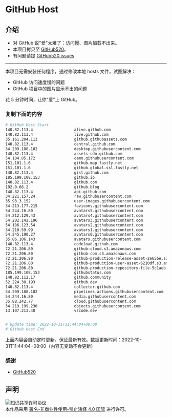 # GitHub Host
## 介绍
- 对 GitHub 说"爱"太难了：访问慢、图片加载不出来。
- 本项目拷贝至 [GitHub520](https://github.com/521xueweihan/GitHub520)。
- 有问题请提 [GitHub520 issues](https://github.com/521xueweihan/GitHub520/issues/new)

---

本项目无需安装任何程序，通过修改本地 hosts 文件，试图解决：
- GitHub 访问速度慢的问题
- GitHub 项目中的图片显示不出的问题

花 5 分钟时间，让你"爱"上 GitHub。

### 复制下面的内容
```bash
# GitHub Host Start
140.82.113.4                  alive.github.com
140.82.113.4                  live.github.com
35.161.204.113                github.githubassets.com
140.82.113.4                  central.github.com
34.209.188.182                desktop.githubusercontent.com
140.82.113.4                  assets-cdn.github.com
54.184.85.172                 camo.githubusercontent.com
151.101.1.6                   github.map.fastly.net
151.101.1.6                   github.global.ssl.fastly.net
140.82.113.4                  gist.github.com
185.199.108.153               github.io
140.82.113.4                  github.com
192.0.66.2                    github.blog
140.82.113.4                  api.github.com
34.221.157.24                 raw.githubusercontent.com
35.93.3.152                   user-images.githubusercontent.com
34.213.177.215                favicons.githubusercontent.com
54.244.16.80                  avatars5.githubusercontent.com
54.212.129.43                 avatars4.githubusercontent.com
54.202.142.196                avatars3.githubusercontent.com
54.186.123.54                 avatars2.githubusercontent.com
34.210.59.99                  avatars1.githubusercontent.com
54.245.190.27                 avatars0.githubusercontent.com
35.86.106.143                 avatars.githubusercontent.com
140.82.113.4                  codeload.github.com
72.21.206.80                  github-cloud.s3.amazonaws.com
72.21.206.80                  github-com.s3.amazonaws.com
72.21.206.80                  github-production-release-asset-2e65be.s3.amazonaws.com
72.21.206.80                  github-production-user-asset-6210df.s3.amazonaws.com
72.21.206.80                  github-production-repository-file-5c1aeb.s3.amazonaws.com
185.199.108.153               githubstatus.com
140.82.112.17                 github.community
52.224.38.193                 github.dev
140.82.113.4                  collector.github.com
34.209.188.182                pipelines.actions.githubusercontent.com
54.244.16.80                  media.githubusercontent.com
35.88.242.77                  cloud.githubusercontent.com
34.219.199.230                objects.githubusercontent.com
13.107.213.40                 vscode.dev


# Update time: 2022-10-31T11:44:04+08:00
# GitHub Host End

```
上面内容会自动定时更新，保证最新有效。数据更新时间：2022-10-31T11:44:04+08:00（内容无变动不会更新）

### 感谢

- [GitHub520](https://github.com/521xueweihan/GitHub520)

## 声明
<a rel="license" href="https://creativecommons.org/licenses/by-nc-nd/4.0/deed.zh"><img alt="知识共享许可协议" style="border-width: 0" src="https://licensebuttons.net/l/by-nc-nd/4.0/88x31.png"></a><br>本作品采用 <a rel="license" href="https://creativecommons.org/licenses/by-nc-nd/4.0/deed.zh">署名-非商业性使用-禁止演绎 4.0 国际</a> 进行许可。